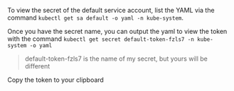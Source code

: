 
To view the secret of the default service account, list the YAML via the command `kubectl get sa default -o yaml -n kube-system`. 

Once you have the secret name, you can output the yaml to view the token with the command `kubectl get secret default-token-fzls7 -n kube-system -o yaml`

> default-token-fzls7 is the name of my secret, but yours will be different

Copy the token to your clipboard